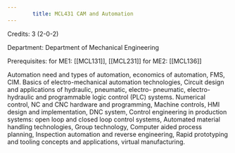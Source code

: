 ```yaml
---
        title: MCL431 CAM and Automation
---
```

Credits: 3 (2-0-2)

Department: Department of Mechanical Engineering

Prerequisites: for ME1: [[MCL131]], [[MCL231]] for ME2: [[MCL136]]

Automation need and types of automation, economics of automation, FMS, CIM. Basics of electro-mechanical automation technologies, Circuit design and applications of hydraulic, pneumatic, electro- pneumatic, electro-hydraulic and programmable logic control (PLC) systems. Numerical control, NC and CNC hardware and programming, Machine controls, HMI design and implementation, DNC system, Control engineering in production systems: open loop and closed loop control systems, Automated material handling technologies, Group technology, Computer aided process planning, Inspection automation and reverse engineering, Rapid prototyping and tooling concepts and applications, virtual manufacturing.